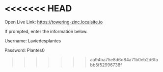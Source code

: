 <<<<<<< HEAD
=======
Open Live Link:
https://towering-zinc.localsite.io

If prompted, enter the information below.

Username: Laviedesplantes

Password: Plantes0



>>>>>>> aa94ba75e8d6d84a71b0eb2d6fabb5f52996738f
